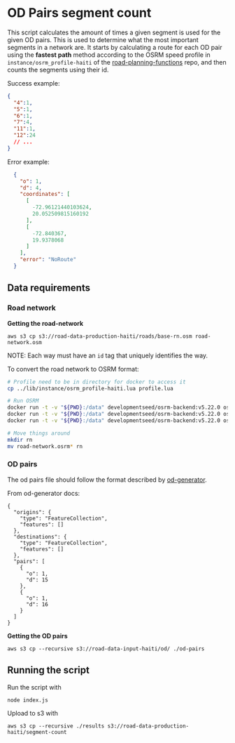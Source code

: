 # OD Pairs segment count
This script calculates the amount of times a given segment is used for the given OD pairs. This is used to determine what the most important segments in a network are.
It starts by calculating a route for each OD pair using the **fastest path** method according to the OSRM speed profile in `instance/osrm_profile-haiti` of the [road-planning-functions](https://github.com/developmentseed/road-planning-functions) repo, and then counts the segments using their id.

Success example:
```json
{
  "4":1,
  "5":1,
  "6":1,
  "7":4,
  "11":1,
  "12":24
  // ...
}
```

Error example:
```json
  {
    "o": 1,
    "d": 4,
    "coordinates": [
      [
        -72.96121440103624,
        20.052509815160192
      ],
      [
        -72.840367,
        19.9378068
      ]
    ],
    "error": "NoRoute"
  }
```
## Data requirements

### Road network
**Getting the road-network**
```
aws s3 cp s3://road-data-production-haiti/roads/base-rn.osm road-network.osm
```

NOTE: Each way must have an `id` tag that uniquely identifies the way.

To convert the road network to OSRM format:
```bash
# Profile need to be in directory for docker to access it
cp ../lib/instance/osrm_profile-haiti.lua profile.lua

# Run OSRM
docker run -t -v "${PWD}:/data" developmentseed/osrm-backend:v5.22.0 osrm-extract -p /data/profile.lua /data/road-network.osm
docker run -t -v "${PWD}:/data" developmentseed/osrm-backend:v5.22.0 osrm-partition /data/road-network.osrm
docker run -t -v "${PWD}:/data" developmentseed/osrm-backend:v5.22.0 osrm-customize /data/road-network.osrm

# Move things around
mkdir rn
mv road-network.osrm* rn
```

### OD pairs
The od pairs file should follow the format described by [od-generator](https://github.com/developmentseed/od-generator).

From od-generator docs:
```
{
  "origins": {
    "type": "FeatureCollection",
    "features": []
  },
  "destinations": {
    "type": "FeatureCollection",
    "features": []
  },
  "pairs": [
    {
      "o": 1,
      "d": 15
    },
    {
      "o": 1,
      "d": 16
    }
  ]
}
```

**Getting the OD pairs**
```
aws s3 cp --recursive s3://road-data-input-haiti/od/ ./od-pairs
```

## Running the script
Run the script with

```
node index.js
```

Upload to s3 with
```
aws s3 cp --recursive ./results s3://road-data-production-haiti/segment-count